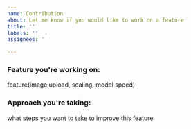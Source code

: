 ```yaml
---
name: Contribution
about: Let me know if you would like to work on a feature
title: ''
labels: ''
assignees: ''

---
```


### Feature you're working on:
feature(image upload, scaling, model speed)
### Approach you're taking:
what steps you want to take to improve this feature
